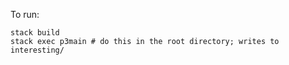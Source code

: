 To run:

    stack build
    stack exec p3main # do this in the root directory; writes to interesting/
